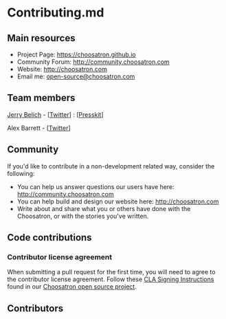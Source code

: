 # Contributing.md

## Main resources

* Project Page: https://choosatron.github.io
* Community Forum: http://community.choosatron.com
* Website: http://choosatron.com
* Email me: open-source@choosatron.com

## Team members

[Jerry Belich](http://jerrytron.com) - [[Twitter](https://www.twitter.com/j3rrytron)] : [[Presskit](http://jerrytron.com/press)]

Alex Barrett - [[Twitter](https://www.twitter.com/spleenboy)]

## Community 
If you'd like to contribute in a non-development related way, consider the following:

* You can help us answer questions our users have here: http://community.choosatron.com
* You can help build and design our website here: http://choosatron.com
* Write about and share what you or others have done with the Choosatron, or with the stories you've written.

## Code contributions

### Contributor license agreement

When submitting a pull request for the first time, you will need to agree to the contributor license agreement. Follow these [CLA Signing Instructions](https://github.com/choosatron/open-source/blob/master/sign-cla.md) found in our [Choosatron open source project](https://github.com/choosatron/open-source).

## Contributors

